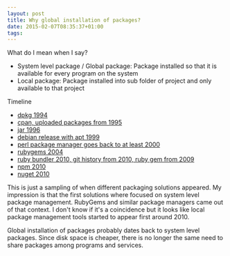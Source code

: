 ```yaml
---
layout: post
title: Why global installation of packages?
date: 2015-02-07T08:35:37+01:00
tags: 
---
```


What do I mean when I say?
- System level package / Global package: Package installed so that it is available for every program on the system
- Local package: Package installed into sub folder of project and only available to that project 

Timeline
- [dpkg 1994](http://anonscm.debian.org/gitweb/?p=dpkg/dpkg.git;a=blob;f=scripts/perl-dpkg.pl;h=ba70fc5f570ed2cd3661a505f642aa85d2295ab5;hb=1b80fb16c22db72457d7a456ffbf1f70a8dfc0a5) 
- [cpan, uploaded packages from 1995](http://web.archive.org/web/20000816230719/http://www.cpan.org/modules/01modules.index.html)
- [jar 1996](http://en.wikibooks.org/wiki/Java_Programming/History)
- [debian release with apt 1999](http://dictionary.sensagent.com/advanced+packaging+tool/en-en/)
- [perl package manager goes back to at least 2000](https://metacpan.org/pod/release/MURRAY/PPM-2.1.3/lib/PPM.pm)
- [rubygems 2004](https://github.com/rubygems/rubygems/blob/master/History.txt)
- [ruby bundler 2010, git history from 2010, ruby gem from 2009](https://rubygems.org/gems/bundler/versions)
- [npm 2010](https://github.com/npm/npm/releases/tag/v0.0.1)
- [nuget 2010](http://nuget.codeplex.com/wikipage?version=1)

This is just a sampling of when different packaging solutions appeared. My impression is that the first solutions where focused on system level package management. RubyGems and similar package managers came out of that context. I don't know if it's a coincidence but it looks like local package management tools started to appear first around 2010.

Global installation of packages probably dates back to system level packages. Since disk space is cheaper, there is no longer the same need to share packages among programs and services.